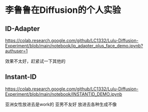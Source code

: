 
# 李鲁鲁在Diffusion的个人实验

## ID-Adapter

https://colab.research.google.com/github/LC1332/Lulu-Diffusion-Experiment/blob/main/notebook/ip_adapter_plus_face_demo.ipynb?authuser=1

效果不太好，赶紧试一下其他的


## Instant-ID

https://colab.research.google.com/github/LC1332/Lulu-Diffusion-Experiment/blob/main/notebook/INSTANTID_DEMO.ipynb

亚洲女性放进去是work的 亚男不友好 放进去各种生成不像


